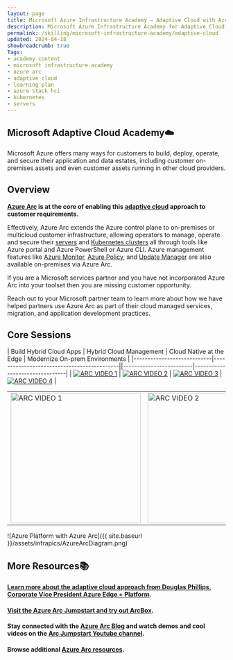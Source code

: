```yaml
---
layout: page
title: Microsoft Azure Infrastructure Academy — Adaptive Cloud with Azure Arc and Azure Stack HCI
description: Microsoft Azure Infrastructure Academy for Adaptive Cloud with Azure Arc and Azure Stack HCI.
permalink: /skilling/microsoft-infrastructure-academy/adaptive-cloud
updated: 2024-04-18
showbreadcrumb: true
Tags:
- academy content
- microsoft infrastructure academy
- azure arc
- adaptive cloud
- learning plan
- azure stack hci
- kubernetes
- servers
---
```


## Microsoft Adaptive Cloud Academy☁️

Microsoft Azure offers many ways for customers to build, deploy, operate, and secure their application and data estates, including customer on-premises assets and even customer assets running in other cloud providers.

## Overview

**[Azure Arc](https://azure.microsoft.com/products/azure-arc) is at the core of enabling this [adaptive cloud](https://arcjumpstart.com/adaptive_cloud) approach to customer requirements.**

Effectively, Azure Arc extends the Azure control plane to on-premises or multicloud customer infrastructure, allowing operators to manage, operate and secure their [servers](https://learn.microsoft.com/azure/azure-arc/servers/overview) and [Kubernetes clusters](https://learn.microsoft.com/azure/azure-arc/kubernetes/overview) all through tools like Azure portal and Azure PowerShell or Azure CLI. Azure management features like [Azure Monitor](https://learn.microsoft.com/azure/cloud-adoption-framework/scenarios/hybrid/arc-enabled-servers/eslz-management-and-monitoring-arc-server), [Azure Policy](https://learn.microsoft.com/azure/azure-arc/servers/policy-reference), and [Update Manager](https://learn.microsoft.com/azure/update-manager/overview?tabs=azure-vms) are also available on-premises via Azure Arc.

If you are a Microsoft services partner and you have not incorporated Azure Arc into your toolset then you are missing customer opportunity.

Reach out to your Microsoft partner team to learn more about how we have helped partners use Azure Arc as part of their cloud managed services, migration, and application development practices.

## Core Sessions


| Build Hybrid Cloud Apps | Hybrid Cloud Management | Cloud Native at the Edge | Modernize On-prem Environments |
|----------------------------|--------------------------------------------||-------------------------|--------------------------------|
| [![ARC VIDEO 1](https://img.youtube.com/vi/A-eUkKjmSzs/mqdefault.jpg)](https://www.youtube.com/watch?v=A-eUkKjmSzs) | [![ARC VIDEO 2](https://img.youtube.com/vi/B5Cyl8cj2e8/mqdefault.jpg)](https://www.youtube.com/watch?v=B5Cyl8cj2e8) | [![ARC VIDEO 3](https://img.youtube.com/vi/9BjGj2iSkIo/mqdefault.jpg)](https://www.youtube.com/watch?v=9BjGj2iSkIo) | [![ARC VIDEO 4](https://img.youtube.com/vi/mCcLUSOqVIo/mqdefault.jpg)](https://www.youtube.com/watch?v=mCcLUSOqVIo) |

<style>
    .video-thumbnail {
        width: 300px;
        height: 300px;
        object-fit: cover;
    }
</style>

<table>
    <tr>
        <td><a href="https://www.youtube.com/watch?v=A-eUkKjmSzs"><img class="video-thumbnail" src="https://img.youtube.com/vi/A-eUkKjmSzs/mqdefault.jpg" alt="ARC VIDEO 1"></a></td>
        <td><a href="https://www.youtube.com/watch?v=B5Cyl8cj2e8"><img class="video-thumbnail" src="https://img.youtube.com/vi/B5Cyl8cj2e8/mqdefault.jpg" alt="ARC VIDEO 2"></a></td>
        <td><a href="https://www.youtube.com/watch?v=9BjGj2iSkIo"><img class="video-thumbnail" src="https://img.youtube.com/vi/9BjGj2iSkIo/mqdefault.jpg" alt="ARC VIDEO 3"></a></td>
        <td><a href="https://www.youtube.com/watch?v=mCcLUSOqVIo"><img class="video-thumbnail" src="https://img.youtube.com/vi/mCcLUSOqVIo/mqdefault.jpg" alt="ARC VIDEO 4"></a></td>
        <td><a href="https://www.youtube.com/watch?v=BwkrV1M85D0"><img class="video-thumbnail" src="https://img.youtube.com/vi/BwkrV1M85D0/mqdefault.jpg" alt="ARC VIDEO 5"></a></td>
    </tr>
</table>


![Azure Platform with Azure Arc]({{ site.baseurl }}/assets/infrapics/AzureArcDiagram.png)


## More Resources📚

#### [Learn more about the adaptive cloud approach from Douglas Phillips, Corporate Vice President Azure Edge + Platform](https://azure.microsoft.com/blog/advancing-hybrid-cloud-to-adaptive-cloud-with-azure/).

#### [Visit the Azure Arc Jumpstart and try out ArcBox](https://arcjumpstart.com/azure_jumpstart_arcbox).

#### Stay connected with the [Azure Arc Blog](https://techcommunity.microsoft.com/t5/azure-arc-blog/bg-p/AzureArcBlog) and watch demos and cool videos on the [Arc Jumpstart Youtube channel](https://www.youtube.com/channel/UCoIJw-P_9Jp6Jo_0Ca9avcA).

#### Browse additional [Azure Arc resources](/PartnerResources/skilling/microsoft-infrastructure-academy/resources/adaptive-cloud).